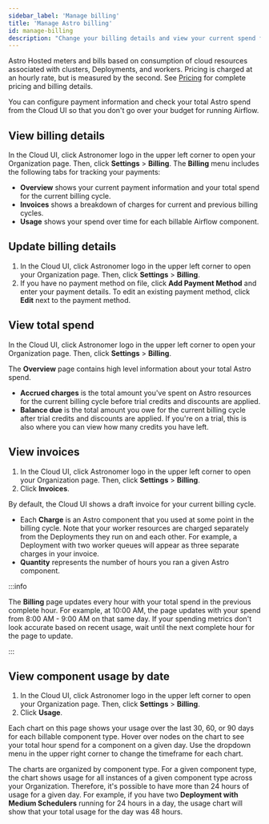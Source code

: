 ```yaml
---
sidebar_label: 'Manage billing'
title: 'Manage Astro billing'
id: manage-billing
description: "Change your billing details and view your current spend from the Cloud UI."
---
```


Astro Hosted meters and bills based on consumption of cloud resources associated with clusters, Deployments, and workers. Pricing is charged at an hourly rate, but is measured by the second. See [Pricing](https://www.astronomer.io/pricing/) for complete pricing and billing details.

You can configure payment information and check your total Astro spend from the Cloud UI so that you don't go over your budget for running Airflow.

## View billing details

In the Cloud UI, click Astronomer logo in the upper left corner to open your Organization page. Then, click **Settings** > **Billing**. The **Billing** menu includes the following tabs for tracking your payments:

- **Overview** shows your current payment information and your total spend for the current billing cycle.
- **Invoices** shows a breakdown of charges for current and previous billing cycles.
- **Usage** shows your spend over time for each billable Airflow component.

## Update billing details

1. In the Cloud UI, click Astronomer logo in the upper left corner to open your Organization page. Then, click **Settings** > **Billing**. 
2. If you have no payment method on file, click **Add Payment Method** and enter your payment details. To edit an existing payment method, click **Edit** next to the payment method.

## View total spend

In the Cloud UI, click Astronomer logo in the upper left corner to open your Organization page. Then, click **Settings** > **Billing**. 

The **Overview** page contains high level information about your total Astro spend. 

- **Accrued charges** is the total amount you've spent on Astro resources for the current billing cycle before trial credits and discounts are applied.
- **Balance due** is the total amount you owe for the current billing cycle after trial credits and discounts are applied. If you're on a trial, this is also where you can view how many credits you have left.

## View invoices

1. In the Cloud UI, click Astronomer logo in the upper left corner to open your Organization page. Then, click **Settings** > **Billing**. 
2. Click **Invoices**. 

By default, the Cloud UI shows a draft invoice for your current billing cycle. 

- Each **Charge** is an Astro component that you used at some point in the billing cycle. Note that your worker resources are charged separately from the Deployments they run on and each other. For example, a Deployment with two worker queues will appear as three separate charges in your invoice. 
- **Quantity** represents the number of hours you ran a given Astro component.

:::info

The **Billing** page updates every hour with your total spend in the previous complete hour. For example, at 10:00 AM, the page updates with your spend from 8:00 AM - 9:00 AM on that same day. If your spending metrics don't look accurate based on recent usage, wait until the next complete hour for the page to update.

:::

## View component usage by date

1. In the Cloud UI, click Astronomer logo in the upper left corner to open your Organization page. Then, click **Settings** > **Billing**. 
2. Click **Usage**. 

Each chart on this page shows your usage over the last 30, 60, or 90 days for each billable component type. Hover over nodes on the chart to see your total hour spend for a component on a given day. Use the dropdown menu in the upper right corner to change the timeframe for each chart.

The charts are organized by component type. For a given component type, the chart shows usage for all instances of a given component type across your Organization. Therefore, it's possible to have more than 24 hours of usage for a given day. For example, if you have two **Deployment with Medium Schedulers** running for 24 hours in a day, the usage chart will show that your total usage for the day was 48 hours.
